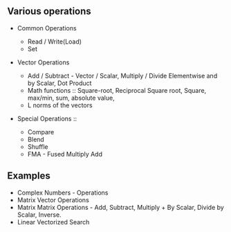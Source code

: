 


## Various operations

* Common Operations
    * Read / Write(Load)
    * Set
* Vector Operations 
    * Add / Subtract - Vector / Scalar, Multiply / Divide Elementwise and by Scalar, Dot Product
    * Math functions ::  Square-root, Reciprocal Square root,  Square, max/min, sum,  absolute value,
    * L norms of the vectors
 
* Special Operations :: 
    * Compare 
    * Blend
    * Shuffle
    * FMA - Fused Multiply Add



## Examples
* Complex Numbers - Operations
* Matrix Vector Operations
* Matrix Matrix Operations  - Add, Subtract, Multiply + By Scalar, Divide by Scalar, Inverse.
* Linear Vectorized Search 